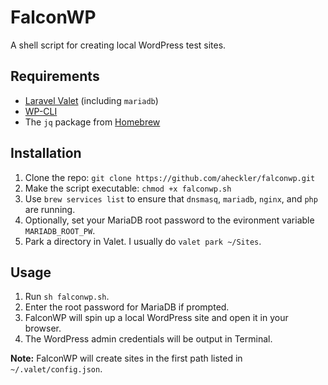 # FalconWP

A shell script for creating local WordPress test sites.

## Requirements

* [Laravel Valet](https://laravel.com/docs/5.8/valet) (including `mariadb`)
* [WP-CLI](https://wp-cli.org/)
* The `jq` package from [Homebrew](http://brew.sh/)

## Installation

1. Clone the repo: `git clone https://github.com/aheckler/falconwp.git`
2. Make the script executable: `chmod +x falconwp.sh`
3. Use `brew services list` to ensure that `dnsmasq`, `mariadb`, `nginx`, and `php` are running.
4. Optionally, set your MariaDB root password to the evironment variable `MARIADB_ROOT_PW`.
5. Park a directory in Valet. I usually do `valet park ~/Sites`.

## Usage

1. Run `sh falconwp.sh`.
2. Enter the root password for MariaDB if prompted.
3. FalconWP will spin up a local WordPress site and open it in your browser.
4. The WordPress admin credentials will be output in Terminal.

**Note:** FalconWP will create sites in the first path listed in `~/.valet/config.json`.
